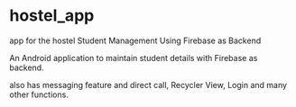 # hostel_app
app for the hostel Student Management Using Firebase as Backend

An Android application to maintain student details with Firebase as backend.

also has messaging feature and direct call, Recycler View, Login and many other functions.
